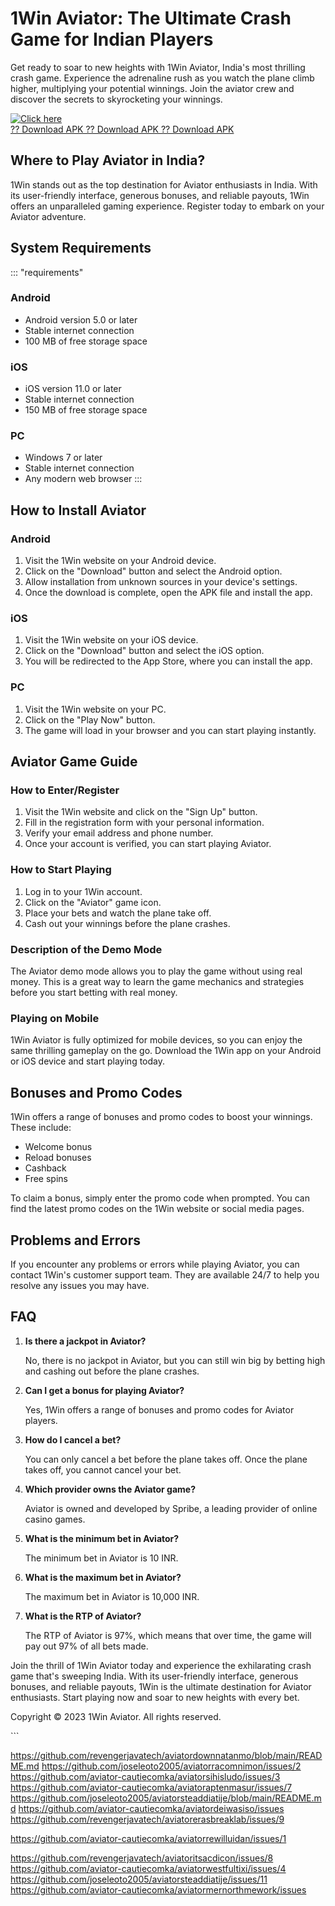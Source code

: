 

# 1Win Aviator: The Ultimate Crash Game for Indian Players

Get ready to soar to new heights with 1Win Aviator, India\'s most
thrilling crash game. Experience the adrenaline rush as you watch the
plane climb higher, multiplying your potential winnings. Join the
aviator crew and discover the secrets to skyrocketing your winnings.

[![Click
here](https://readscoops.com/wp-content/uploads/2023/03/Readscoop-aviator-1-1.jpg)](https://traff.sbs/deff)\
[?? Download APK ?? Download APK ?? Download
APK](https://traff.sbs/deff)




## Where to Play Aviator in India?

1Win stands out as the top destination for Aviator enthusiasts in India.
With its user-friendly interface, generous bonuses, and reliable
payouts, 1Win offers an unparalleled gaming experience. Register today
to embark on your Aviator adventure.

## System Requirements

::: \"requirements\"
### Android

-   Android version 5.0 or later
-   Stable internet connection
-   100 MB of free storage space

### iOS

-   iOS version 11.0 or later
-   Stable internet connection
-   150 MB of free storage space

### PC

-   Windows 7 or later
-   Stable internet connection
-   Any modern web browser
:::

## How to Install Aviator

### Android

1.  Visit the 1Win website on your Android device.
2.  Click on the "Download" button and select the Android option.
3.  Allow installation from unknown sources in your device\'s settings.
4.  Once the download is complete, open the APK file and install the
    app.

### iOS

1.  Visit the 1Win website on your iOS device.
2.  Click on the "Download" button and select the iOS option.
3.  You will be redirected to the App Store, where you can install the
    app.

### PC

1.  Visit the 1Win website on your PC.
2.  Click on the "Play Now" button.
3.  The game will load in your browser and you can start playing
    instantly.

## Aviator Game Guide

### How to Enter/Register

1.  Visit the 1Win website and click on the "Sign Up" button.
2.  Fill in the registration form with your personal information.
3.  Verify your email address and phone number.
4.  Once your account is verified, you can start playing Aviator.

### How to Start Playing

1.  Log in to your 1Win account.
2.  Click on the "Aviator" game icon.
3.  Place your bets and watch the plane take off.
4.  Cash out your winnings before the plane crashes.

### Description of the Demo Mode

The Aviator demo mode allows you to play the game without using real
money. This is a great way to learn the game mechanics and strategies
before you start betting with real money.

### Playing on Mobile

1Win Aviator is fully optimized for mobile devices, so you can enjoy the
same thrilling gameplay on the go. Download the 1Win app on your Android
or iOS device and start playing today.

## Bonuses and Promo Codes

1Win offers a range of bonuses and promo codes to boost your winnings.
These include:

-   Welcome bonus
-   Reload bonuses
-   Cashback
-   Free spins

To claim a bonus, simply enter the promo code when prompted. You can
find the latest promo codes on the 1Win website or social media pages.

## Problems and Errors

If you encounter any problems or errors while playing Aviator, you can
contact 1Win\'s customer support team. They are available 24/7 to help
you resolve any issues you may have.

## FAQ

1.  **Is there a jackpot in Aviator?**

    No, there is no jackpot in Aviator, but you can still win big by
    betting high and cashing out before the plane crashes.

2.  **Can I get a bonus for playing Aviator?**

    Yes, 1Win offers a range of bonuses and promo codes for Aviator
    players.

3.  **How do I cancel a bet?**

    You can only cancel a bet before the plane takes off. Once the plane
    takes off, you cannot cancel your bet.

4.  **Which provider owns the Aviator game?**

    Aviator is owned and developed by Spribe, a leading provider of
    online casino games.

5.  **What is the minimum bet in Aviator?**

    The minimum bet in Aviator is 10 INR.

6.  **What is the maximum bet in Aviator?**

    The maximum bet in Aviator is 10,000 INR.

7.  **What is the RTP of Aviator?**

    The RTP of Aviator is 97%, which means that over time, the game will
    pay out 97% of all bets made.

Join the thrill of 1Win Aviator today and experience the exhilarating
crash game that\'s sweeping India. With its user-friendly interface,
generous bonuses, and reliable payouts, 1Win is the ultimate destination
for Aviator enthusiasts. Start playing now and soar to new heights with
every bet.

Copyright © 2023 1Win Aviator. All rights reserved.

\`\`\`


https://github.com/revengerjavatech/aviatordownnatanmo/blob/main/README.md
https://github.com/joseleoto2005/aviatorracomnimon/issues/2
https://github.com/aviator-cautiecomka/aviatorsihisludo/issues/3
https://github.com/aviator-cautiecomka/aviatoraptenmasur/issues/7
https://github.com/joseleoto2005/aviatorsteaddiatije/blob/main/README.md
https://github.com/aviator-cautiecomka/aviatordeiwasiso/issues
https://github.com/revengerjavatech/aviatorerasbreaklab/issues/9

https://github.com/aviator-cautiecomka/aviatorrewilluidan/issues/1

https://github.com/revengerjavatech/aviatoritsacdicon/issues/8
https://github.com/aviator-cautiecomka/aviatorwestfultixi/issues/4
https://github.com/joseleoto2005/aviatorsteaddiatije/issues/11
https://github.com/aviator-cautiecomka/aviatormernorthmework/issues
